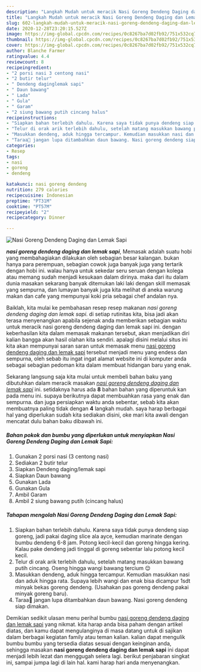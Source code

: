```yaml
---
description: "Langkah Mudah untuk meracik Nasi Goreng Dendeng Daging dan Lemak Sapi yang simpel"
title: "Langkah Mudah untuk meracik Nasi Goreng Dendeng Daging dan Lemak Sapi yang simpel"
slug: 602-langkah-mudah-untuk-meracik-nasi-goreng-dendeng-daging-dan-lemak-sapi-yang-simpel
date: 2020-12-28T23:20:15.527Z
image: https://img-global.cpcdn.com/recipes/0c8267ba7d02fb92/751x532cq70/nasi-goreng-dendeng-daging-dan-lemak-sapi-foto-resep-utama.jpg
thumbnail: https://img-global.cpcdn.com/recipes/0c8267ba7d02fb92/751x532cq70/nasi-goreng-dendeng-daging-dan-lemak-sapi-foto-resep-utama.jpg
cover: https://img-global.cpcdn.com/recipes/0c8267ba7d02fb92/751x532cq70/nasi-goreng-dendeng-daging-dan-lemak-sapi-foto-resep-utama.jpg
author: Blanche Farmer
ratingvalue: 4.4
reviewcount: 8
recipeingredient:
- "2 porsi nasi 3 centong nasi"
- "2 butir telur"
- " Dendeng daginglemak sapi"
- " Daun bawang"
- " Lada"
- " Gula"
- " Garam"
- "2 siung bawang putih cincang halus"
recipeinstructions:
- "Siapkan bahan terlebih dahulu. Karena saya tidak punya dendeng siap goreng, jadi pakai daging slice ala ayce, kemudian marinate dengan bumbu dendeng 6-8 jam. Potong kecil-kecil dan goreng hingga kering. Kalau pake dendeng jadi tinggal di goreng sebentar lalu potong kecil kecil."
- "Telur di orak arik terlebih dahulu, setelah matang masukkan bawang putih cincang. Oseng hingga wangi bawang tercium 😌"
- "Masukkan dendeng, aduk hingga tercampur. Kemudian masukkan nasi dan aduk hingga rata. Supaya lebih wangi dan enak bisa dicampur 1sdt minyak bekas goreng dendeng. (Usahakan pas goreng dendeng pakai minyak goreng baru)."
- "Taraa🤩 jangan lupa ditambahkan daun bawang. Nasi goreng dendeng siap dimakan."
categories:
- Resep
tags:
- nasi
- goreng
- dendeng

katakunci: nasi goreng dendeng 
nutrition: 279 calories
recipecuisine: Indonesian
preptime: "PT31M"
cooktime: "PT57M"
recipeyield: "2"
recipecategory: Dinner

---
```



![Nasi Goreng Dendeng Daging dan Lemak Sapi](https://img-global.cpcdn.com/recipes/0c8267ba7d02fb92/751x532cq70/nasi-goreng-dendeng-daging-dan-lemak-sapi-foto-resep-utama.jpg)

<b><i>nasi goreng dendeng daging dan lemak sapi</i></b>, Memasak adalah suatu hobi yang membahagiakan dilakukan oleh sebagian besar kalangan. bukan hanya para perempuan, sebagian cowok juga banyak juga yang tertarik dengan hobi ini. walau hanya untuk sekedar seru seruan dengan kolega atau memang sudah menjadi kesukaan dalam dirinya. maka dari itu dalam dunia masakan sekarang banyak ditemukan laki laki dengan skill memasak yang sempurna, dan lumayan banyak juga kita melihat di aneka warung makan dan cafe yang mempunyai koki pria sebagai chef andalan nya.

Baiklah, kita mulai ke pembahasan resep resep makanan <i>nasi goreng dendeng daging dan lemak sapi</i>. di setiap rutinitas kita, bisa jadi akan terasa menyenangkan apabila sejenak anda memberikan sebagian waktu untuk meracik nasi goreng dendeng daging dan lemak sapi ini. dengan keberhasilan kita dalam memasak makanan tersebut, akan menjadikan diri kalian bangga akan hasil olahan kita sendiri. apalagi disini melalui situs ini kita akan mempunyai saran saran untuk memasak menu <u>nasi goreng dendeng daging dan lemak sapi</u> tersebut menjadi menu yang endess dan sempurna, oleh sebab itu ingat ingat alamat website ini di komputer anda sebagai sebagian pedoman kita dalam membuat hidangan baru yang enak.




Sekarang langsung saja kita mulai untuk membeli bahan baku yang dibutuhkan dalam meracik masakan <u><i>nasi goreng dendeng daging dan lemak sapi</i></u> ini. setidaknya harus ada <b>8</b> bahan bahan yang diperuntuk kan pada menu ini. supaya berikutnya dapat membuahkan rasa yang enak dan sempurna. dan juga persiapkan waktu anda sebentar, sebab kita akan membuatnya paling tidak dengan <b>4</b> langkah mudah. saya harap berbagai hal yang diperlukan sudah kita sediakan disini, oke mari kita awali dengan mencatat dulu bahan baku dibawah ini.

<!--inarticleads1-->

##### Bahan pokok dan bumbu yang diperlukan untuk menyiapkan Nasi Goreng Dendeng Daging dan Lemak Sapi:

1. Gunakan 2 porsi nasi (3 centong nasi)
1. Sediakan 2 butir telur
1. Siapkan  Dendeng daging/lemak sapi
1. Siapkan  Daun bawang
1. Gunakan  Lada
1. Gunakan  Gula
1. Ambil  Garam
1. Ambil 2 siung bawang putih (cincang halus)




<!--inarticleads2-->

##### Tahapan mengolah Nasi Goreng Dendeng Daging dan Lemak Sapi:

1. Siapkan bahan terlebih dahulu. Karena saya tidak punya dendeng siap goreng, jadi pakai daging slice ala ayce, kemudian marinate dengan bumbu dendeng 6-8 jam. Potong kecil-kecil dan goreng hingga kering. Kalau pake dendeng jadi tinggal di goreng sebentar lalu potong kecil kecil.
1. Telur di orak arik terlebih dahulu, setelah matang masukkan bawang putih cincang. Oseng hingga wangi bawang tercium 😌
1. Masukkan dendeng, aduk hingga tercampur. Kemudian masukkan nasi dan aduk hingga rata. Supaya lebih wangi dan enak bisa dicampur 1sdt minyak bekas goreng dendeng. (Usahakan pas goreng dendeng pakai minyak goreng baru).
1. Taraa🤩 jangan lupa ditambahkan daun bawang. Nasi goreng dendeng siap dimakan.




Demikian sedikit ulasan menu perihal bumbu <u>nasi goreng dendeng daging dan lemak sapi</u> yang nikmat. kita harap anda bisa paham dengan artikel diatas, dan kamu dapat mengulanginya di masa datang untuk di sajikan dalam berbagai kegiatan family atau teman kalian. kalian dapat mengulik bumbu bumbu yang tersedia diatas sesuai dengan keinginan anda, sehingga masakan <b>nasi goreng dendeng daging dan lemak sapi</b> ini dapat menjadi lebih lezat dan menggugah selera lagi. berikut penjabaran singkat ini, sampai jumpa lagi di lain hal. kami harap hari anda menyenangkan.

